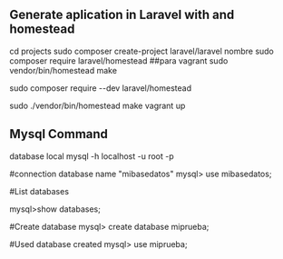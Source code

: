 ## Generate aplication in Laravel with and homestead   

cd projects
sudo composer create-project laravel/laravel nombre
sudo composer require laravel/homestead   ##para vagrant
sudo vendor/bin/homestead make

sudo composer require --dev laravel/homestead

sudo ./vendor/bin/homestead make
vagrant up 

## Mysql Command

database local
mysql -h localhost -u root -p 


#connection database name "mibasedatos"
mysql> use mibasedatos; 

#List databases

mysql>show databases; 

#Create database
mysql> create database miprueba; 

#Used database created
mysql> use miprueba; 
